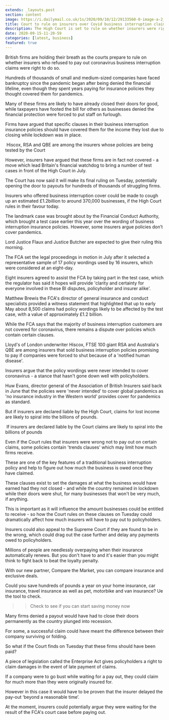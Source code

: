 ```yaml
---
extends: _layouts.post
section: content
image: https://i.dailymail.co.uk/1s/2020/09/10/12/29133560-0-image-a-2_1599736573964.jpg 
title: Court to rule on insurers over Covid business interruption claims 
description: The High Court is set to rule on whether insurers were right to deny claims from the hundreds of thousands of businesses that had to close their doors during lockdown. 
date: 2020-09-15-11-20-59 
categories: [latest, business] 
featured: true 
--- 
```

British firms are holding their breath as the courts prepare to rule on whether insurers who refused to pay out coronavirus business interruption claims were right to do so. 

Hundreds of thousands of small and medium-sized companies have faced bankruptcy since the pandemic began after being denied the financial lifeline, even though they spent years paying for insurance policies they thought covered them for pandemics.

Many of these firms are likely to have already closed their doors for good, while taxpayers have footed the bill for others as businesses denied the financial protection were forced to put staff on furlough. 

Firms have argued that specific clauses in their business interruption insurance policies should have covered them for the income they lost due to closing while lockdown was in place.

 Hiscox, RSA and QBE are among the insurers whose policies are being tested by the Court

However, insurers have argued that these firms are in fact not covered - a move which lead Britain's financial watchdog to bring a number of test cases in front of the High Court in July.

The Court has now said it will make its final ruling on Tuesday, potentially opening the door to payouts for hundreds of thousands of struggling firms. 

Insurers who offered business interruption cover could be made to cough up an estimated £1.2billion to around 370,000 businesses, if the High Court rules in their favour today. 

The landmark case was brought about by the Financial Conduct Authority, which brought a test case earlier this year over the wording of business interruption insurance policies. However, some insurers argue policies don’t cover pandemics.

Lord Justice Flaux and Justice Butcher are expected to give their ruling this morning. 

The FCA set the legal proceedings in motion in July after it selected a representative sample of 17 policy wordings used by 16 insurers, which were considered at an eight-day.

Eight insurers agreed to assist the FCA by taking part in the test case, which the regulator has said it hopes will provide 'clarity and certainty for everyone involved in these BI disputes, policyholder and insurer alike'. 

Matthew Brewis the FCA's director of general insurance and conduct specialists provided a witness statement that highlighted that up to early May about 8,500 claims had policy wordings likely to be affected by the test case, with a value of approximately £1.2 billion.

While the FCA says that the majority of business interruption customers are not covered for coronavirus, there remains a dispute over policies which contain certain clauses. 

Lloyd's of London underwriter Hiscox, FTSE 100 giant RSA and Australia's QBE are among insurers that sold business interruption policies promising to pay if companies were forced to shut because of a 'notified human disease'.   

Insurers argue that the policy wordings were never intended to cover coronavirus - a stance that hasn't gone down well with policyholders. 

Huw Evans, director general of the Association of British Insurers said back in June that the policies were 'never intended' to cover global pandemics as 'no insurance industry in the Western world' provides cover for pandemics as standard. 

But if insurers are declared liable by the High Court, claims for lost income are likely to spiral into the billions of pounds.  

 If insurers are declared liable by the Court claims are likely to spiral into the billions of pounds

Even if the Court rules that insurers were wrong not to pay out on certain claims, some policies contain 'trends clauses' which may limit how much firms receive. 

These are one of the key features of a traditional business interruption policy and help to figure out how much the business is owed once they have claimed.

These clauses exist to set the damages at what the business would have earned had they not closed - and while the country remained in lockdown while their doors were shut, for many businesses that won't be very much, if anything.   

This is important as it will influence the amount businesses could be entitled to receive - so how the Court rules on these clauses on Tuesday could dramatically affect how much insurers will have to pay out to policyholders.

Insurers could also appeal to the Supreme Court if they are found to be in the wrong, which could drag out the case further and delay any payments owed to policyholders. 

Millions of people are needlessly overpaying when their insurance automatically renews. But you don't have to and it's easier than you might think to fight back to beat the loyalty penalty.

With our new partner, Compare the Market, you can compare insurance and exclusive deals.

Could you save hundreds of pounds a year on your home insurance, car insurance, travel insurance as well as pet, motorbike and van insurance? Ue the tool to check.

>> Check to see if you can start saving money now  

Many firms denied a payout would have had to close their doors permanently as the country plunged into recession. 

For some, a successful claim could have meant the difference between their company surviving or folding. 

So what if the Court finds on Tuesday that these firms should have been paid?  

A piece of legislation called the Enterprise Act gives policyholders a right to claim damages in the event of late payment of claims. 

If a company were to go bust while waiting for a pay out, they could claim for much more than they were originally insured for.

However in this case it would have to be proven that the insurer delayed the pay-out ‘beyond a reasonable time’. 

At the moment, insurers could potentially argue they were waiting for the result of the FCA's court case before paying out.

